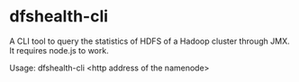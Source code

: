 dfshealth-cli
=============

A CLI tool to query the statistics of HDFS of a Hadoop cluster through JMX.
It requires node.js to work.

Usage: dfshealth-cli &lt;http address of the namenode&gt; 
